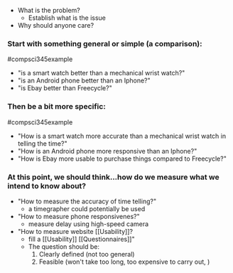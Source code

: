 - What is the problem?
	- Establish what is the issue
- Why should anyone care?

### Start with something general or simple (a comparison):
#compsci345example 
- "is a smart watch better than a mechanical wrist watch?"
- "is an Android phone better than an Iphone?"
- "is Ebay better than Freecycle?"
### Then be a bit more specific:
#compsci345example 
- "How is a smart watch more accurate than a mechanical wrist watch in telling the time?"
- "How is an Android phone more responsive than an Iphone?"
- "How is Ebay more usable to purchase things compared to Freecycle?"
### At this point, we should think...how do we measure what we intend to know about?
- "How to measure the accuracy of time telling?"
	- a timegrapher could potentially be used
- "How to measure phone responsivenes?"
	- measure delay using high-speed camera
- "How to measure website [[Usability]]?
	- fill a [[Usability]] [[Questionnaires]]"
	- The question should be:
		1. Clearly defined (not too general)
		2. Feasible (won't take too long, too expensive to carry out, )